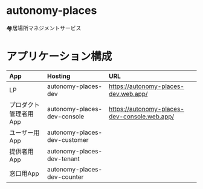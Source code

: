 # autonomy-places
🏘️居場所マネジメントサービス

# アプリケーション構成

| App | Hosting | URL |
|:--|:--|:--|
| LP | autonomy-places-dev | https://autonomy-places-dev.web.app/ |
| プロダクト管理者用App | autonomy-places-dev-console | https://autonomy-places-dev-console.web.app/ |
| ユーザー用App | autonomy-places-dev-customer | |
| 提供者用App | autonomy-places-dev-tenant | |
| 窓口用App | autonomy-places-dev-counter | |
